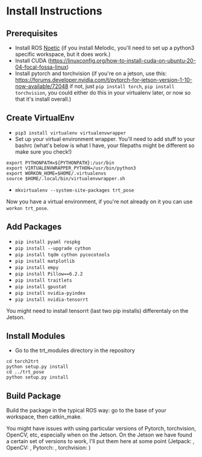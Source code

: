# Install Instructions

## Prerequisites
- Install ROS [Noetic](http://wiki.ros.org/noetic/Installation/Ubuntu) (if you install Melodic, you'll need to set up a python3 specific workspace, but it does work.)
- Install CUDA (https://linuxconfig.org/how-to-install-cuda-on-ubuntu-20-04-focal-fossa-linux)
- Install pytorch and torchvision (if you're on a jetson, use this: https://forums.developer.nvidia.com/t/pytorch-for-jetson-version-1-10-now-available/72048 if not, just `pip install torch`, `pip install torchvision`, you could either do this in your virtualenv later, or now so that it's install overall.)

## Create VirtualEnv

- `pip3 install virtualenv virtualenvwrapper`
- Set up your virtual environment wrapper. You'll need to add stuff to your bashrc (what's below is what I have, your filepaths might be different so make sure you check!)

```
export PYTHONPATH=${PYTHONPATH}:/usr/bin
export VIRTUALENVWRAPPER_PYTHON=/usr/bin/python3
export WORKON_HOME=$HOME/.virtualenvs
source $HOME/.local/bin/virtualenvwrapper.sh
```
- `mkvirtualenv --system-site-packages trt_pose`

Now you have a virtual environment, if you're not already on it you can use `workon trt_pose`.

## Add Packages

- `pip install pyaml rospkg`
- `pip install --upgrade cython`
- `pip install tqdm cython pycocotools`
- `pip install matplotlib`
- `pip install empy`
- `pip install Pillow==6.2.2`
- `pip install traitlets`
- `pip install gpustat`
- `pip install nvidia-pyindex`
- `pip install nvidia-tensorrt`

You might need to install tensorrt (last two pip installs) differentaly on the Jetson.

## Install Modules

- Go to the trt_modules directory in the repository
```
cd torch2trt
python setup.py install
cd ../trt_pose
python setup.py install
```

## Build Package

Build the package in the typical ROS way: go to the base of your workspace, then catkin_make.

You might have issues with using particular versions of Pytorch, torchvision, OpenCV, etc, especially when on the Jetson.  On the Jetson we have found a certain set of versions to work, I'll put them here at some point (Jetpack: , OpenCV: , Pytorch: , torchvision: )

